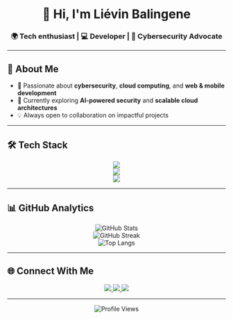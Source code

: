 <h1 align="center">👋 Hi, I'm Liévin Balingene</h1>
<h3 align="center">🌍 Tech enthusiast | 💻 Developer | 🔐 Cybersecurity Advocate</h3>

---

## 🚀 About Me
- 🔭 Passionate about **cybersecurity**, **cloud computing**, and **web & mobile development**  
- 🌱 Currently exploring **AI-powered security** and **scalable cloud architectures**  
- 💡 Always open to collaboration on impactful projects  

---

## 🛠️ Tech Stack  
<p align="center">
  <img src="https://skillicons.dev/icons?i=python,javascript,php,dart,html,css" />
  <br/>
  <img src="https://skillicons.dev/icons?i=django,laravel,flutter,react,nodejs" />
  <br/>
  <img src="https://skillicons.dev/icons?i=aws,firebase,docker,git,linux" />
</p>

---

## 📊 GitHub Analytics  
<p align="center">
  <img src="https://github-readme-stats.vercel.app/api?username=ton-username&show_icons=true&theme=radical" alt="GitHub Stats" />
  <br/>
  <img src="https://github-readme-streak-stats.herokuapp.com/?user=ton-username&theme=radical" alt="GitHub Streak" />
  <br/>
  <img src="https://github-readme-stats.vercel.app/api/top-langs/?username=ton-username&layout=compact&theme=radical" alt="Top Langs" />
</p>

---

## 🌐 Connect With Me  
<p align="center">
  <a href="https://www.instagram.com/balsylievin" target="_blank">
    <img src="https://img.shields.io/badge/Instagram-%23E4405F.svg?&style=for-the-badge&logo=Instagram&logoColor=white"/>
  </a>
  <a href="https://x.com/balingenelievin" target="_blank">
    <img src="https://img.shields.io/badge/Twitter (X)-000000?style=for-the-badge&logo=x&logoColor=white"/>
  </a>
  <a href="https://www.linkedin.com/in/liévin-balingene" target="_blank">
    <img src="https://img.shields.io/badge/LinkedIn-%230077B5.svg?&style=for-the-badge&logo=LinkedIn&logoColor=white"/>
  </a>
</p>

---

<p align="center">
  <img src="https://komarev.com/ghpvc/?username=ton-username&label=Profile+Views&color=blueviolet&style=flat-square" alt="Profile Views" />
</p>
